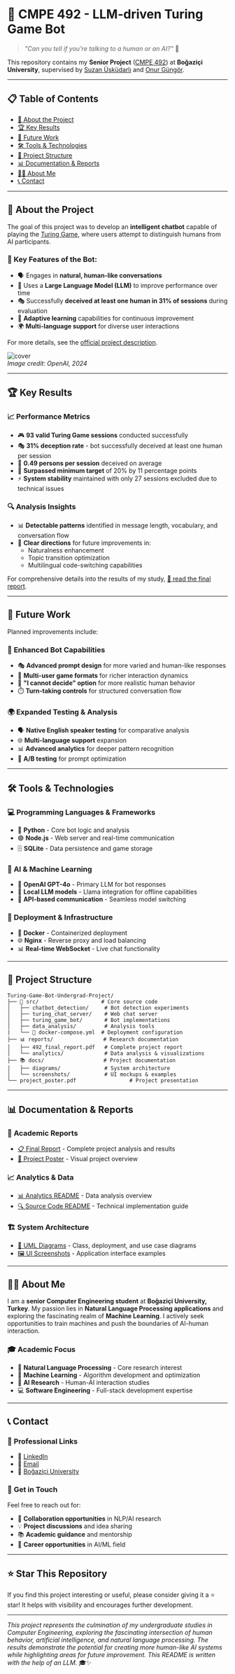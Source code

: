 # 🤖 CMPE 492 - LLM-driven Turing Game Bot

> *"Can you tell if you're talking to a human or an AI?"* 🧠

This repository contains my **Senior Project** ([CMPE 492](https://cmpe.bogazici.edu.tr/courses/cmpe492/)) at **Boğaziçi University**, supervised by [Suzan Üsküdarlı](https://uskudarli.gitlab.io/uskudarli-academic/) and [Onur Güngör](https://www.cmpe.boun.edu.tr/tr/people/onur.g%C3%BCng%C3%B6r).  

---

## 📋 Table of Contents
- [🎯 About the Project](#-about-the-project)
- [🏆 Key Results](#-key-results)
- [🚀 Future Work](#-future-work)
- [🛠️ Tools & Technologies](#️-tools--technologies)
- [📁 Project Structure](#-project-structure)
- [📊 Documentation & Reports](#-documentation--reports)
- [👨‍💻 About Me](#-about-me)
- [📞 Contact](#-contact)

---

## 🎯 About the Project

The goal of this project was to develop an **intelligent chatbot** capable of playing the [Turing Game](https://www.turinggame.ai/), where users attempt to distinguish humans from AI participants.  

### 🔑 Key Features of the Bot:
* 🗣️ Engages in **natural, human-like conversations**  
* 🧠 Uses a **Large Language Model (LLM)** to improve performance over time  
* 🎭 Successfully **deceived at least one human in 31% of sessions** during evaluation  
* 🔄 **Adaptive learning** capabilities for continuous improvement
* 🌍 **Multi-language support** for diverse user interactions

For more details, see the [official project description](https://www.cmpe.boun.edu.tr/content/project-title-llm-driven-turing-game-bot).  

![cover](.github/banner.png)  
*Image credit: OpenAI, 2024*

---

## 🏆 Key Results

### 📈 Performance Metrics
* 🎮 **93 valid Turing Game sessions** conducted successfully
* 🎭 **31% deception rate** - bot successfully deceived at least one human per session
* 👥 **0.49 persons per session** deceived on average
* 🎯 **Surpassed minimum target** of 20% by 11 percentage points
* ⚡ **System stability** maintained with only 27 sessions excluded due to technical issues

### 🔍 Analysis Insights
* 📊 **Detectable patterns** identified in message length, vocabulary, and conversation flow
* 🎨 **Clear directions** for future improvements in:
  - Naturalness enhancement
  - Topic transition optimization
  - Multilingual code-switching capabilities

For comprehensive details into the results of my study, [📖 read the final report](reports/492_final_report.pdf).  

---

## 🚀 Future Work

Planned improvements include:

### 🎨 **Enhanced Bot Capabilities**
- 🎭 **Advanced prompt design** for more varied and human-like responses  
- 👥 **Multi-user game formats** for richer interaction dynamics
- 🤔 **"I cannot decide" option** for more realistic human behavior
- ⏱️ **Turn-taking controls** for structured conversation flow

### 🌍 **Expanded Testing & Analysis**
- 🗣️ **Native English speaker testing** for comparative analysis
- 🌐 **Multi-language support** expansion
- 📊 **Advanced analytics** for deeper pattern recognition
- 🔬 **A/B testing** for prompt optimization

---

## 🛠️ Tools & Technologies

### 💻 **Programming Languages & Frameworks**
* 🐍 **Python** - Core bot logic and analysis
* 🟢 **Node.js** - Web server and real-time communication
* 🗄️ **SQLite** - Data persistence and game storage

### 🤖 **AI & Machine Learning**
* 🧠 **OpenAI GPT-4o** - Primary LLM for bot responses
* 🦙 **Local LLM models** - Llama integration for offline capabilities
* 🔌 **API-based communication** - Seamless model switching

### 🐳 **Deployment & Infrastructure**
* 🐳 **Docker** - Containerized deployment
* 🌐 **Nginx** - Reverse proxy and load balancing
* 📊 **Real-time WebSocket** - Live chat functionality

---

## 📁 Project Structure

```
Turing-Game-Bot-Undergrad-Project/
├── 🤖 src/                    # Core source code
│   ├── chatbot_detection/     # Bot detection experiments
│   ├── turing_chat_server/    # Web chat server
│   ├── turing_game_bot/       # Bot implementations
│   ├── data_analysis/         # Analysis tools
|   └── 🐳 docker-compose.yml  # Deployment configuration
├── 📊 reports/                # Research documentation
│   ├── 492_final_report.pdf   # Complete project report
│   └── analytics/             # Data analysis & visualizations
├── 📚 docs/                   # Project documentation
│   ├── diagrams/              # System architecture
│   └── screenshots/           # UI mockups & examples
└── project_poster.pdf                 # Project presentation
```

---

## 📊 Documentation & Reports

### 📖 **Academic Reports**
- [📋 Final Report](reports/492_final_report.pdf) - Complete project analysis and results
- [🎨 Project Poster](./project_poster.pdf) - Visual project overview

### 📈 **Analytics & Data**
- [📊 Analytics README](reports/analytics/README.md) - Data analysis overview
- [🔍 Source Code README](src/README.md) - Technical implementation guide

### 🏗️ **System Architecture**
- [📐 UML Diagrams](docs/diagrams/) - Class, deployment, and use case diagrams
- [🖼️ UI Screenshots](docs/screenshots/) - Application interface examples

---

## 👨‍💻 About Me

I am a **senior Computer Engineering student** at **Boğaziçi University, Turkey**. My passion lies in **Natural Language Processing applications** and exploring the fascinating realm of **Machine Learning**. I actively seek opportunities to train machines and push the boundaries of AI-human interaction.

### 🎓 **Academic Focus**
- 🧠 **Natural Language Processing** - Core research interest
- 🤖 **Machine Learning** - Algorithm development and optimization
- 🔬 **AI Research** - Human-AI interaction studies
- 💻 **Software Engineering** - Full-stack development expertise

---

## 📞 Contact

### 🔗 **Professional Links**
- 👔 [LinkedIn](https://www.linkedin.com/in/ebrarkiziloglu/)
- 📧 [Email](mailto:ebrarkiziloglu@gmail.com)
- 🏫 [Boğaziçi University](https://www.boun.edu.tr/)

### 💬 **Get in Touch**
Feel free to reach out for:
- 🤝 **Collaboration opportunities** in NLP/AI research
- 💡 **Project discussions** and idea sharing
- 📚 **Academic guidance** and mentorship
- 🚀 **Career opportunities** in AI/ML field

---

## ⭐ **Star This Repository**

If you find this project interesting or useful, please consider giving it a ⭐ star! It helps with visibility and encourages further development.

---

*This project represents the culmination of my undergraduate studies in Computer Engineering, exploring the fascinating intersection of human behavior, artificial intelligence, and natural language processing. The results demonstrate the potential for creating more human-like AI systems while highlighting areas for future improvement. This README is written with the help of an LLM.* 🎓✨